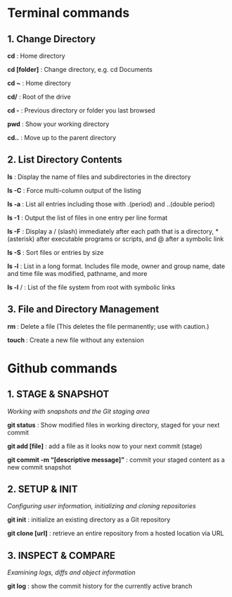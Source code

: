 # Terminal commands

## 1. Change Directory

**cd** : Home directory

**cd [folder]** : Change directory, e.g. cd Documents

**cd ~** : Home directory

**cd/** : Root of the drive

**cd -** : Previous directory or folder you last browsed

**pwd** : Show your working directory

**cd..** : Move up to the parent directory


## 2. List Directory Contents

**ls** : Display the name of files and subdirectories in the directory

**ls -C** : Force multi-column output of the listing

**ls -a** : List all entries including those with .(period) and ..(double period)

**ls -1** : Output the list of files in one entry per line format

**ls -F** : Display a / (slash) immediately after each path that is a directory, * (asterisk) after executable programs or scripts, and @ after a symbolic link

**ls -S** : Sort files or entries by size

**ls -l** : List in a long format. Includes file mode, owner and group name, date and time file was modified, pathname, and more

**ls -l** / : List of the file system from root with symbolic links

## 3. File and Directory Management
**rm <file>** : Delete a file (This deletes the file permanently; use with caution.)

**touch <file>** : Create a new file without any extension



# Github commands
## 1. STAGE & SNAPSHOT
*Working with snapshots and the Git staging area*

**git status** : Show modified files in working directory, staged for your next commit

**git add [file]** : 
add a file as it looks now to your next commit (stage)

**git commit -m “[descriptive message]”** : 
commit your staged content as a new commit snapshot

## 2. SETUP & INIT
*Configuring user information, initializing and cloning repositories*

**git init** : 
initialize an existing directory as a Git repository

**git clone [url]** :
retrieve an entire repository from a hosted location via URL


## 3. INSPECT & COMPARE
*Examining logs, diffs and object information*

**git log** : show the commit history for the currently active branch
